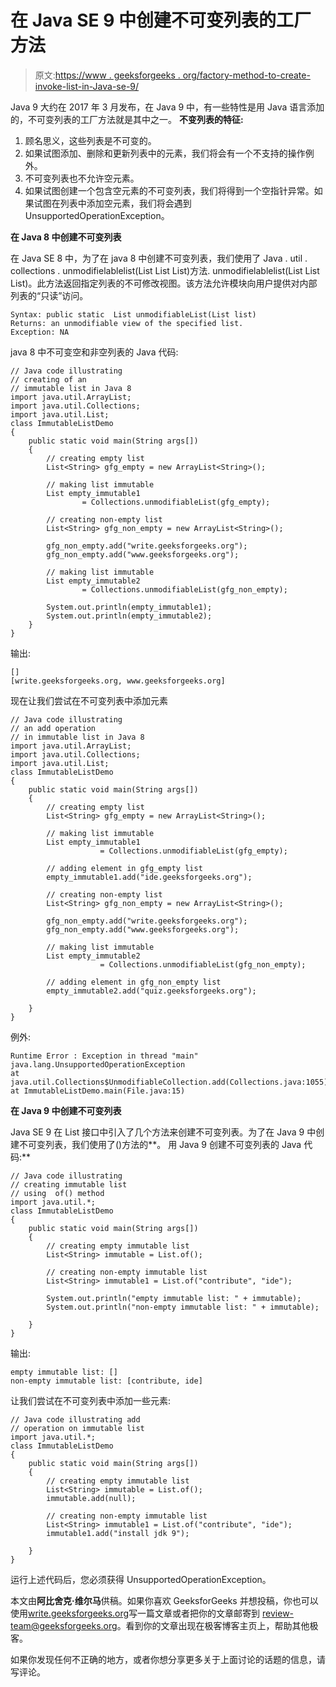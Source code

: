 # 在 Java SE 9 中创建不可变列表的工厂方法

> 原文:[https://www . geeksforgeeks . org/factory-method-to-create-invoke-list-in-Java-se-9/](https://www.geeksforgeeks.org/factory-method-to-create-immutable-list-in-java-se-9/)

Java 9 大约在 2017 年 3 月发布，在 Java 9 中，有一些特性是用 Java 语言添加的，不可变列表的工厂方法就是其中之一。
**不变列表的特征:**

1.  顾名思义，这些列表是不可变的。
2.  如果试图添加、删除和更新列表中的元素，我们将会有一个不支持的操作例外。
3.  不可变列表也不允许空元素。
4.  如果试图创建一个包含空元素的不可变列表，我们将得到一个空指针异常。如果试图在列表中添加空元素，我们将会遇到 UnsupportedOperationException。

**在 Java 8 中创建不可变列表**

在 Java SE 8 中，为了在 java 8 中创建不可变列表，我们使用了 Java . util . collections . unmodifielablelist(List List List)方法. unmodifielablelist(List List List)。此方法返回指定列表的不可修改视图。该方法允许模块向用户提供对内部列表的“只读”访问。

```
Syntax: public static  List unmodifiableList(List list)
Returns: an unmodifiable view of the specified list.
Exception: NA

```

java 8 中不可变空和非空列表的 Java 代码:

```
// Java code illustrating
// creating of an 
// immutable list in Java 8
import java.util.ArrayList;
import java.util.Collections;
import java.util.List;
class ImmutableListDemo
{
    public static void main(String args[])
    {
        // creating empty list
        List<String> gfg_empty = new ArrayList<String>();

        // making list immutable
        List empty_immutable1 
                = Collections.unmodifiableList(gfg_empty);

        // creating non-empty list
        List<String> gfg_non_empty = new ArrayList<String>();

        gfg_non_empty.add("write.geeksforgeeks.org");
        gfg_non_empty.add("www.geeksforgeeks.org");

        // making list immutable
        List empty_immutable2 
                = Collections.unmodifiableList(gfg_non_empty);

        System.out.println(empty_immutable1);
        System.out.println(empty_immutable2); 
    }
}
```

输出:

```
[]
[write.geeksforgeeks.org, www.geeksforgeeks.org]

```

现在让我们尝试在不可变列表中添加元素

```
// Java code illustrating
// an add operation 
// in immutable list in Java 8
import java.util.ArrayList;
import java.util.Collections;
import java.util.List;
class ImmutableListDemo
{
    public static void main(String args[])
    {
        // creating empty list
        List<String> gfg_empty = new ArrayList<String>();

        // making list immutable
        List empty_immutable1 
                    = Collections.unmodifiableList(gfg_empty);

        // adding element in gfg_empty list
        empty_immutable1.add("ide.geeksforgeeks.org");

        // creating non-empty list
        List<String> gfg_non_empty = new ArrayList<String>();

        gfg_non_empty.add("write.geeksforgeeks.org");
        gfg_non_empty.add("www.geeksforgeeks.org");

        // making list immutable
        List empty_immutable2 
                    = Collections.unmodifiableList(gfg_non_empty);

        // adding element in gfg_non_empty list
        empty_immutable2.add("quiz.geeksforgeeks.org");

    }
}
```

例外:

```
Runtime Error : Exception in thread "main" 
java.lang.UnsupportedOperationException
at java.util.Collections$UnmodifiableCollection.add(Collections.java:1055)
at ImmutableListDemo.main(File.java:15)

```

**在 Java 9 中创建不可变列表**

Java SE 9 在 List 接口中引入了几个方法来创建不可变列表。为了在 Java 9 中创建不可变列表，我们使用了()方法的**。
用 Java 9 创建不可变列表的 Java 代码:**

```
// Java code illustrating
// creating immutable list
// using  of() method
import java.util.*;
class ImmutableListDemo
{
    public static void main(String args[])
    {
        // creating empty immutable list
        List<String> immutable = List.of();

        // creating non-empty immutable list
        List<String> immutable1 = List.of("contribute", "ide");

        System.out.println("empty immutable list: " + immutable);
        System.out.println("non-empty immutable list: " + immutable);

    }
}
```

输出:

```
empty immutable list: []
non-empty immutable list: [contribute, ide]

```

让我们尝试在不可变列表中添加一些元素:

```
// Java code illustrating add 
// operation on immutable list
import java.util.*;
class ImmutableListDemo
{
    public static void main(String args[])
    {
        // creating empty immutable list
        List<String> immutable = List.of();
        immutable.add(null);

        // creating non-empty immutable list
        List<String> immutable1 = List.of("contribute", "ide");
        immutable1.add("install jdk 9");

    }
}
```

运行上述代码后，您必须获得 UnsupportedOperationException。

本文由**阿比舍克·维尔马**供稿。如果你喜欢 GeeksforGeeks 并想投稿，你也可以使用[write.geeksforgeeks.org](https://write.geeksforgeeks.org)写一篇文章或者把你的文章邮寄到 review-team@geeksforgeeks.org。看到你的文章出现在极客博客主页上，帮助其他极客。

如果你发现任何不正确的地方，或者你想分享更多关于上面讨论的话题的信息，请写评论。